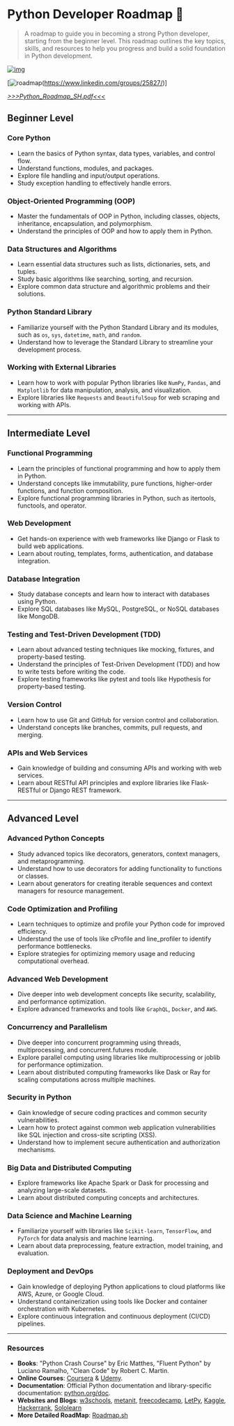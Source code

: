 # Python Developer Roadmap 🐍
> A roadmap to guide you in becoming a strong Python developer, starting from the beginner level. This roadmap outlines the key topics, skills, and resources to help you progress and build a solid foundation in Python development.

[![img][img]](https://python.org/)

[![roadmap][roadmap](https://www.linkedin.com/groups/25827/)]

*[>>>Python_Roadmap_SH.pdf<<<](https://github.com/silvermete0r/Skillset_learning_python_projects/files/12035932/Python_Roadmap_SH.pdf)*

## Beginner Level
### Core Python
* Learn the basics of Python syntax, data types, variables, and control flow.
* Understand functions, modules, and packages.
* Explore file handling and input/output operations.
* Study exception handling to effectively handle errors.
### Object-Oriented Programming (OOP)
* Master the fundamentals of OOP in Python, including classes, objects, inheritance, encapsulation, and polymorphism.
* Understand the principles of OOP and how to apply them in Python.
### Data Structures and Algorithms
* Learn essential data structures such as lists, dictionaries, sets, and tuples.
* Study basic algorithms like searching, sorting, and recursion.
* Explore common data structure and algorithmic problems and their solutions.
### Python Standard Library
* Familiarize yourself with the Python Standard Library and its modules, such as `os`, `sys`, `datetime`, `math`, and `random`.
* Understand how to leverage the Standard Library to streamline your development process.
### Working with External Libraries
* Learn how to work with popular Python libraries like `NumPy`, `Pandas`, and `Matplotlib` for data manipulation, analysis, and visualization.
* Explore libraries like `Requests` and `BeautifulSoup` for web scraping and working with APIs.
-----
## Intermediate Level
### Functional Programming
* Learn the principles of functional programming and how to apply them in Python.
* Understand concepts like immutability, pure functions, higher-order functions, and function composition.
* Explore functional programming libraries in Python, such as itertools, functools, and operator.
### Web Development
* Get hands-on experience with web frameworks like Django or Flask to build web applications.
* Learn about routing, templates, forms, authentication, and database integration.
### Database Integration
* Study database concepts and learn how to interact with databases using Python.
* Explore SQL databases like MySQL, PostgreSQL, or NoSQL databases like MongoDB.
### Testing and Test-Driven Development (TDD)
* Learn about advanced testing techniques like mocking, fixtures, and property-based testing.
* Understand the principles of Test-Driven Development (TDD) and how to write tests before writing the code.
* Explore testing frameworks like pytest and tools like Hypothesis for property-based testing.
### Version Control
* Learn how to use Git and GitHub for version control and collaboration.
* Understand concepts like branches, commits, pull requests, and merging.
### APIs and Web Services
* Gain knowledge of building and consuming APIs and working with web services.
* Learn about RESTful API principles and explore libraries like Flask-RESTful or Django REST framework.
-----
## Advanced Level
### Advanced Python Concepts
* Study advanced topics like decorators, generators, context managers, and metaprogramming.
* Understand how to use decorators for adding functionality to functions or classes.
* Learn about generators for creating iterable sequences and context managers for resource management.
### Code Optimization and Profiling
* Learn techniques to optimize and profile your Python code for improved efficiency.
* Understand the use of tools like cProfile and line_profiler to identify performance bottlenecks.
* Explore strategies for optimizing memory usage and reducing computational overhead.
### Advanced Web Development
* Dive deeper into web development concepts like security, scalability, and performance optimization.
* Explore advanced frameworks and tools like `GraphQL`, `Docker`, and `AWS`.
### Concurrency and Parallelism
* Dive deeper into concurrent programming using threads, multiprocessing, and concurrent.futures module.
* Explore parallel computing using libraries like multiprocessing or joblib for performance optimization.
* Learn about distributed computing frameworks like Dask or Ray for scaling computations across multiple machines.
### Security in Python
* Gain knowledge of secure coding practices and common security vulnerabilities.
* Learn how to protect against common web application vulnerabilities like SQL injection and cross-site scripting (XSS).
* Understand how to implement secure authentication and authorization mechanisms.
### Big Data and Distributed Computing
* Explore frameworks like Apache Spark or Dask for processing and analyzing large-scale datasets.
* Learn about distributed computing concepts and architectures.
### Data Science and Machine Learning
* Familiarize yourself with libraries like `Scikit-learn`, `TensorFlow`, and `PyTorch` for data analysis and machine learning.
* Learn about data preprocessing, feature extraction, model training, and evaluation.
### Deployment and DevOps
* Gain knowledge of deploying Python applications to cloud platforms like AWS, Azure, or Google Cloud.
* Understand containerization using tools like Docker and container orchestration with Kubernetes.
* Explore continuous integration and continuous deployment (CI/CD) pipelines.
-----
### Resources
* **Books**: "Python Crash Course" by Eric Matthes, "Fluent Python" by Luciano Ramalho, "Clean Code" by Robert C. Martin.
* **Online Courses**: [Coursera](https://www.coursera.org/) & [Udemy](https://www.udemy.com/).
* **Documentation**: Official Python documentation and library-specific documentation: [python.org/doc](https://www.python.org/doc/).
* **Websites and Blogs**: [w3schools](https://www.w3schools.com/python/), [metanit](https://metanit.com/python/tutorial/), [freecodecamp](https://www.freecodecamp.org/news/tag/python/), [LetPy](https://letpy.com/python-guide/), [Kaggle](https://www.kaggle.com/learn/python), [Hackerrank](https://www.hackerrank.com/domains/python), [Sololearn](https://www.sololearn.com/learning/1073)
* **More Detailed RoadMap**: [Roadmap.sh](https://roadmap.sh/python)

[img]: https://sun9-13.userapi.com/impg/tARfBxdi0MiKSlkYYJqbWq02AEeDS8fH2fx3Cw/MhJXE-oW-lM.jpg?size=1000x346&quality=95&sign=0f4343d51f0c166261c06e1987554484&type=album
[roadmap]: https://sun9-70.userapi.com/impg/lfMo5CEDWJrSmvmerSddivBeeGjGozblkrJgvA/j56TmEWnJDc.jpg?size=1089x1280&quality=95&sign=7c84da41e05c6d74c56c59dc327c6768&type=album
